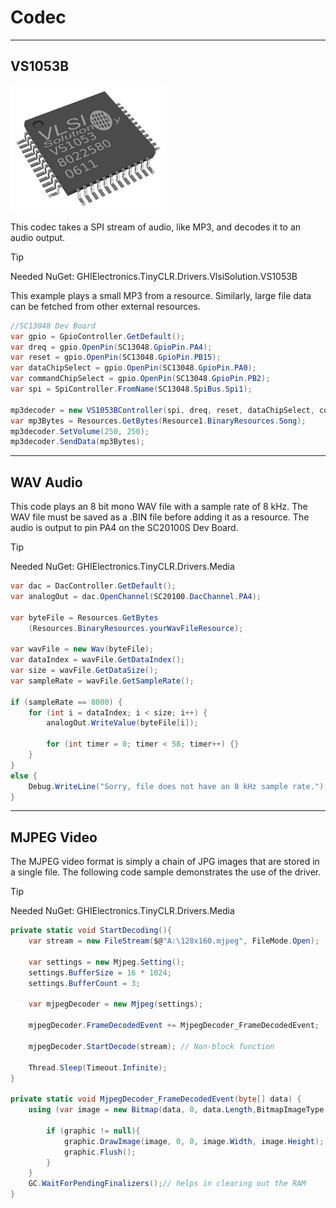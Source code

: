 # Codec

---

## VS1053B

![VS1053B](./images/VS1053B.png)

This codec takes a SPI stream of audio, like MP3, and decodes it to an audio output.

> [!TIP]
> Needed NuGet: GHIElectronics.TinyCLR.Drivers.VlsiSolution.VS1053B

This example plays a small MP3 from a resource. Similarly, large file data can be fetched from other external resources.

```cs
//SC13048 Dev Board
var gpio = GpioController.GetDefault();
var dreq = gpio.OpenPin(SC13048.GpioPin.PA4);
var reset = gpio.OpenPin(SC13048.GpioPin.PB15);
var dataChipSelect = gpio.OpenPin(SC13048.GpioPin.PA0);
var commandChipSelect = gpio.OpenPin(SC13048.GpioPin.PB2);
var spi = SpiController.FromName(SC13048.SpiBus.Spi1);

mp3decoder = new VS1053BController(spi, dreq, reset, dataChipSelect, commandChipSelect);
var mp3Bytes = Resources.GetBytes(Resource1.BinaryResources.Song);
mp3decoder.SetVolume(250, 250);
mp3decoder.SendData(mp3Bytes);
```
---

## WAV Audio

This code plays an 8 bit mono WAV file with a sample rate of 8 kHz. The WAV file must be saved as a .BIN file before adding it as a resource. The audio is output to pin PA4 on the SC20100S Dev Board.

> [!Tip]
> Needed NuGet: GHIElectronics.TinyCLR.Drivers.Media


```cs
var dac = DacController.GetDefault();
var analogOut = dac.OpenChannel(SC20100.DacChannel.PA4);

var byteFile = Resources.GetBytes
    (Resources.BinaryResources.yourWavFileResource);

var wavFile = new Wav(byteFile);
var dataIndex = wavFile.GetDataIndex();
var size = wavFile.GetDataSize();
var sampleRate = wavFile.GetSampleRate();

if (sampleRate == 8000) {
    for (int i = dataIndex; i < size; i++) {
        analogOut.WriteValue(byteFile[i]);

        for (int timer = 0; timer < 58; timer++) {}
    }
}
else {
    Debug.WriteLine("Sorry, file does not have an 8 kHz sample rate.");
}
```
---

## MJPEG Video

The MJPEG video format is simply a chain of JPG images that are stored in a single file. The following code sample demonstrates the use of the driver.

> [!Tip]
> Needed NuGet: GHIElectronics.TinyCLR.Drivers.Media

```cs
private static void StartDecoding(){
    var stream = new FileStream($@"A:\128x160.mjpeg", FileMode.Open);

    var settings = new Mjpeg.Setting();
    settings.BufferSize = 16 * 1024;
    settings.BufferCount = 3;

    var mjpegDecoder = new Mjpeg(settings);

    mjpegDecoder.FrameDecodedEvent += MjpegDecoder_FrameDecodedEvent;

    mjpegDecoder.StartDecode(stream); // Non-block function

    Thread.Sleep(Timeout.Infinite);
}

private static void MjpegDecoder_FrameDecodedEvent(byte[] data) {
    using (var image = new Bitmap(data, 0, data.Length,BitmapImageType.Jpeg)){

        if (graphic != null){
            graphic.DrawImage(image, 0, 0, image.Width, image.Height);
            graphic.Flush();
        }
    }
    GC.WaitForPendingFinalizers();// helps in clearing out the RAM
}
```

